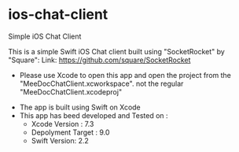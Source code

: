 # ios-chat-client
Simple iOS Chat Client 


This is a simple Swift iOS Chat client built using "SocketRocket" by "Square":
Link: https://github.com/square/SocketRocket

* Please use Xcode to open this app and open the project from the "MeeDocChatClient.xcworkspace".
not the regular "MeeDocChatClient.xcodeproj"


- The app is built using Swift on Xcode
- This app has beed developed and Tested on :
	- Xcode Version : 7.3
	- Depolyment Target : 9.0
	- Swift Version: 2.2

